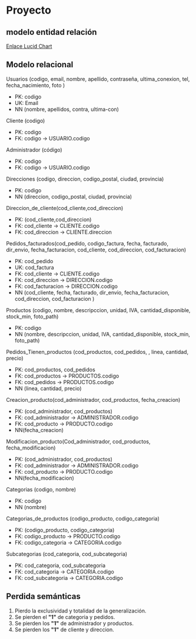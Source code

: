 # Proyecto

## modelo entidad relación

[Enlace Lucid Chart](https://lucid.app/lucidchart/5e8169ed-ab5c-4a9f-8b9b-d2a57faf3205/edit?viewport_loc=-176%2C-23%2C3072%2C1056%2C0_0&invitationId=inv_6d824699-3066-4642-9e31-ac7d37cecbfe)

## Modelo relacional

Usuarios (codigo, email, nombre, apellido, contraseña, ultima_conexion, tel, fecha_nacimiento, foto )

* PK: codigo
* UK: Email
* NN (nombre, apellidos, contra, ultima-con)

Cliente (codigo)

* PK: codigo
* FK: codigo -> USUARIO.codigo

Administrador (código)

* PK: codigo
* FK: codigo -> USUARIO.codigo

Direcciones (codigo, direccion, codigo_postal, ciudad, provincia)

* PK: codigo
* NN (direccion, codigo_postal, ciudad, provincia)

Direccion_de_cliente(cod_cliente,cod_direccion)

* PK: (cod_cliente,cod_direccion)
* FK: cod_cliente -> CLIENTE.codigo
* FK: cod_direccion -> CLIENTE.direccion

Pedidos_facturados(cod_pedido, codigo_factura, fecha, facturado, dir_envio, fecha_facturacion, cod_cliente, cod_direccion, cod_facturacion)

* PK: cod_pedido
* UK: cod_factura
* FK: cod_cliente -> CLIENTE.codigo
* FK: cod_direccion -> DIRECCION.codigo
* FK: cod_facturacion -> DIRECCION.codigo
* NN (cod_cliente, fecha, facturado, dir_envio, fecha_facturacion, cod_direccion, cod_facturacion )

Productos (codigo, nombre, descripccion, unidad, IVA, cantidad_disponible, stock_min, foto_path)

* PK: codigo
* NN (nombre, descripccion, unidad, IVA, cantidad_disponible, stock_min, foto_path)

Pedidos_Tienen_productos (cod_productos, cod_pedidos, , linea, cantidad, precio)

* PK: cod_productos, cod_pedidos
* FK: cod_productos -> PRODUCTOS.codigo
* FK: cod_pedidos -> PRODUCTOS.codigo
* NN (linea, cantidad, precio)

Creacion_producto(cod_administrador, cod_productos, fecha_creacion)

* PK: (cod_administrador, cod_productos)
* FK: cod_administrador -> ADMINISTRADOR.codigo
* FK: cod_producto -> PRODUCTO.codigo
* NN(fecha_creacion)

Modificacion_producto(Cod_administrador, cod_productos, fecha_modificacion)

* PK: (cod_administrador, cod_productos)
* FK: cod_administrador -> ADMINISTRADOR.codigo
* FK: cod_producto -> PRODUCTO.codigo
* NN(fecha_modificacion)

Categorias (codigo, nombre)

* PK: codigo
* NN (nombre)

Categorias_de_productos (codigo_producto, codigo_categoria)

* PK: (codigo_producto, codigo_categoria)
* FK: codigo_producto -> PRODUCTO.codigo
* FK: codigo_categoria -> CATEGORIA.codigo

Subcategorias (cod_categoria, cod_subcategoria)

* PK: cod_categoria, cod_subcategoria
* FK: cod_categoria -> CATEGORIA.codigo
* FK: cod_subcategoria -> CATEGORIA.codigo

## Perdida semánticas

1. Pierdo la exclusividad y totalidad de la generalización.
2. Se pierden el **"1"** de categoria y pedidos.
3. Se pierden los **"1"** de administrador y productos.
4. Se pierden los **"1"** de cliente y direccion.

